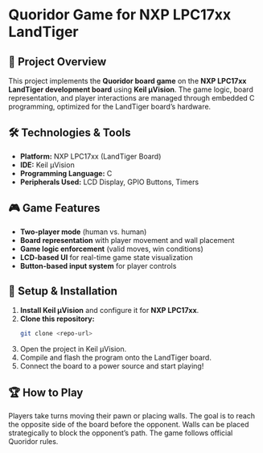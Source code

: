 # Quoridor Game for NXP LPC17xx LandTiger  

## 📌 Project Overview  
This project implements the **Quoridor board game** on the **NXP LPC17xx LandTiger development board** using **Keil μVision**. The game logic, board representation, and player interactions are managed through embedded C programming, optimized for the LandTiger board’s hardware.  

## 🛠️ Technologies & Tools  
- **Platform:** NXP LPC17xx (LandTiger Board)  
- **IDE:** Keil μVision  
- **Programming Language:** C  
- **Peripherals Used:** LCD Display, GPIO Buttons, Timers  

## 🎮 Game Features  
- **Two-player mode** (human vs. human)  
- **Board representation** with player movement and wall placement  
- **Game logic enforcement** (valid moves, win conditions)  
- **LCD-based UI** for real-time game state visualization  
- **Button-based input system** for player controls  

## 🚀 Setup & Installation  
1. **Install Keil μVision** and configure it for **NXP LPC17xx**.  
2. **Clone this repository:**  
   ```bash
   git clone <repo-url>
3. Open the project in Keil μVision.
4. Compile and flash the program onto the LandTiger board.
5. Connect the board to a power source and start playing!

## 🏆 How to Play
Players take turns moving their pawn or placing walls.
The goal is to reach the opposite side of the board before the opponent.
Walls can be placed strategically to block the opponent’s path.
The game follows official Quoridor rules.
